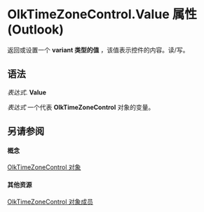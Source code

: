 
# OlkTimeZoneControl.Value 属性 (Outlook)

返回或设置一个 **variant 类型的值** ，该值表示控件的内容。读/写。


## 语法

 _表达式_. **Value**

 _表达式_ 一个代表 **OlkTimeZoneControl** 对象的变量。


## 另请参阅


#### 概念


[OlkTimeZoneControl 对象](2138c4fe-1677-f4f0-1a60-dfac20cc1778.md)
#### 其他资源


[OlkTimeZoneControl 对象成员](350ded4c-0118-c278-dabe-c6139aeba1e9.md)